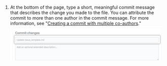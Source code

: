 1. At the bottom of the page, type a short, meaningful commit message that describes the change you made to the file. You can attribute the commit to more than one author in the commit message. For more information, see "[Creating a commit with multiple co-authors](/articles/creating-a-commit-with-multiple-authors)."
![Commit message for your change](/assets/images/help/repository/write-commit-message-quick-pull.png)
